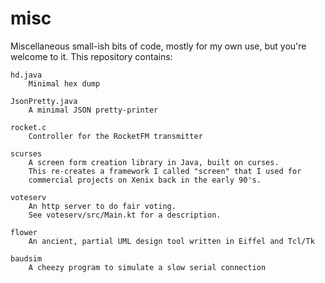 # misc
Miscellaneous small-ish bits of code, mostly for my own use, but you're 
welcome to it.  This repository contains:

    hd.java
        Minimal hex dump

    JsonPretty.java
        A minimal JSON pretty-printer

    rocket.c
        Controller for the RocketFM transmitter

    scurses
        A screen form creation library in Java, built on curses.
        This re-creates a framework I called "screen" that I used for
        commercial projects on Xenix back in the early 90's.

    voteserv
        An http server to do fair voting.
        See voteserv/src/Main.kt for a description.

    flower
        An ancient, partial UML design tool written in Eiffel and Tcl/Tk

    baudsim
        A cheezy program to simulate a slow serial connection
